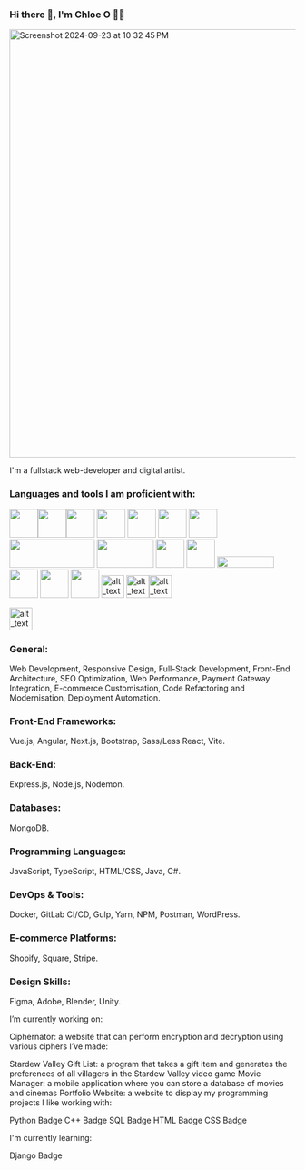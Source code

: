 ### Hi there 👋, I'm Chloe O 👩‍💻

<img width="753" alt="Screenshot 2024-09-23 at 10 32 45 PM" src="https://github.com/user-attachments/assets/de80281d-94b8-41b1-93d4-624dfe1e700a">

I'm a fullstack web-developer and digital artist.

### Languages and tools I am proficient with: 
<img src="https://upload.wikimedia.org/wikipedia/commons/9/98/WordPress_blue_logo.svg" width="50" height="50"><img src="https://upload.wikimedia.org/wikipedia/commons/6/6a/JavaScript-logo.png" width="50" height="50"><img src="https://upload.wikimedia.org/wikipedia/commons/a/a7/React-icon.svg" width="50" height="50"> <img src="https://upload.wikimedia.org/wikipedia/commons/d/d9/Node.js_logo.svg" width="50" height="50"> <img src="https://www.svgrepo.com/show/303440/gulp-logo.svg" width="50" height="50"> <img src="https://cdn.worldvectorlogo.com/logos/next-js.svg" width="50" height="50"> <img src="https://upload.wikimedia.org/wikipedia/commons/3/3f/Three.js_Icon.svg" width="50" height="50">  <img src="https://upload.wikimedia.org/wikipedia/en/5/5a/MongoDB_Fores-Green.svg" width="150" height="50"> <img src="https://upload.wikimedia.org/wikipedia/commons/c/c2/Postman_%28software%29.png" width="100" height="50"> <img src="https://upload.wikimedia.org/wikipedia/commons/d/db/Npm-logo.svg" width="50" height="50"> <img src="https://seeklogo.com/images/Y/yarn-logo-F5E7A65FA2-seeklogo.com.png" width="50" height="50"> <img src="https://upload.wikimedia.org/wikipedia/en/thumb/c/c8/Atlassian.svg/1920px-Atlassian.svg.png" width="100" height="20"> <img src="https://upload.wikimedia.org/wikipedia/commons/3/33/Figma-logo.svg" width="50" height="50"> <img src="https://upload.wikimedia.org/wikipedia/commons/f/fb/Adobe_Illustrator_CC_icon.svg" width="50" height="50"> <img src="https://upload.wikimedia.org/wikipedia/commons/4/4c/Typescript_logo_2020.svg" width="50" height="50"> <img alt="alt_text" width="40px" src="https://upload.wikimedia.org/wikipedia/commons/3/30/Redux_Logo.png" /> <img alt="alt_text" width="40px" src="https://upload.wikimedia.org/wikipedia/commons/f/f1/Vitejs-logo.svg" /><img alt="alt_text" width="40px" src="https://upload.wikimedia.org/wikipedia/commons/9/95/Vue.js_Logo_2.svg" />



<img alt="alt_text" width="40px" src="https://img.shields.io/badge/JavaScript-F7DF1E?style=for-the-badge&logo=javascript&logoColor=black" />

### General: 
Web Development, Responsive Design, Full-Stack Development, Front-End Architecture, SEO Optimization, Web Performance, Payment Gateway Integration, E-commerce Customisation, Code Refactoring and Modernisation, Deployment Automation.
### Front-End Frameworks: 
Vue.js, Angular, Next.js, Bootstrap, Sass/Less React, Vite. 
### Back-End: 
Express.js, Node.js, Nodemon. 
### Databases: 
MongoDB. 
### Programming Languages: 
JavaScript, TypeScript, HTML/CSS, Java, C#. 
### DevOps & Tools: 
Docker, GitLab CI/CD, Gulp, Yarn, NPM, Postman, WordPress. 
### E-commerce Platforms: 
Shopify, Square, Stripe. 
### Design Skills: 
Figma, Adobe, Blender, Unity.

I’m currently working on:

Ciphernator: a website that can perform encryption and decryption using various ciphers
I’ve made:

Stardew Valley Gift List: a program that takes a gift item and generates the preferences of all villagers in the Stardew Valley video game
Movie Manager: a mobile application where you can store a database of movies and cinemas
Portfolio Website: a website to display my programming projects
I like working with:

Python Badge C++ Badge SQL Badge HTML Badge CSS Badge

I'm currently learning:

Django Badge
  

